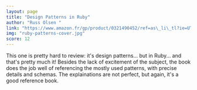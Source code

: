 ```yaml
---
layout: page
title: "Design Patterns in Ruby"
author: "Russ Olsen "
link: "https://www.amazon.fr/gp/product/0321490452/ref=as\_li\_tl?ie=UTF8&camp=1642&creative=6746&creativeASIN=0321490452&linkCode=as2&tag=mg092-21"
img: "ruby-patterns-cover.jpg"
score: 12
---
```


This one is pretty hard to review: it's design patterns... but in Ruby... and that's pretty much it! Besides the lack of excitement of the subject, the book does the job well of referencing the mostly used patterns, with precise details and schemas. The explainations are not perfect, but again, it's a good reference book.